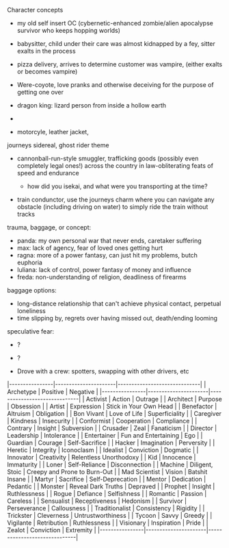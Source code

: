 Character concepts
- my old self insert OC (cybernetic-enhanced zombie/alien apocalypse survivor who keeps hopping worlds)
- babysitter, child under their care was almost kidnapped by a fey, sitter exalts in the process
- pizza delivery, arrives to determine customer was vampire, (either exalts or becomes vampire)
- Were-coyote, love pranks and otherwise deceiving for the purpose of getting one over
- dragon king: lizard person from inside a hollow earth
- 


- motorcyle, leather jacket, 

journeys sidereal, ghost rider theme

- cannonball-run-style smuggler, trafficking goods (possibly even completely legal ones!) across the country in law-obliterating feats of speed and endurance
    - how did you isekai, and what were you transporting at the time?


- train condunctor, use the journeys charm where you can navigate any obstacle (including driving on water) to simply ride the train without tracks

trauma, baggage, or concept:
- panda: my own personal war that never ends, caretaker suffering
- max: lack of agency, fear of loved ones getting hurt
- ragna: more of a power fantasy, can just hit my problems, butch euphoria
- luliana: lack of control, power fantasy of money and influence
- freda: non-understanding of religion, deadliness of firearms

baggage options:
- long-distance relationship that can't achieve physical contact, perpetual loneliness
- time slipping by, regrets over having missed out, death/ending looming

speculative fear:
- ?
- ?


- Drove with a crew: spotters, swapping with other drivers, etc


|----------------|----------------------|------------------------------|
| Archetype      | Positive             | Negative                     |
|----------------|----------------------|------------------------------|
| Activist       | Action               | Outrage                      |
| Architect      | Purpose              | Obsession                    |
| Artist         | Expression           | Stick in Your Own Head       |
| Benefactor     | Altruism             | Obligation                   |
| Bon Vivant     | Love of Life         | Superficiality               |
| Caregiver      | Kindness             | Insecurity                   |
| Conformist     | Cooperation          | Compliance                   |
| Contrary       | Insight              | Subversion                   |
| Crusader       | Zeal                 | Fanaticism                   |
| Director       | Leadership           | Intolerance                  |
| Entertainer    | Fun and Entertaining | Ego                          |
| Guardian       | Courage              | Self-Sacrifice               |
| Hacker         | Imagination          | Perversity                   |
| Heretic        | Integrity            | Iconoclasm                   |
| Idealist       | Conviction           | Dogmatic                     |
| Innovator      | Creativity           | Relentless Unorthodoxy       |
| Kid            | Innocence            | Immaturity                   |
| Loner          | Self-Reliance        | Disconnection                |
| Machine        | Diligent, Stoic      | Creepy and Prone to Burn-Out |
| Mad Scientist  | Vision               | Batshit Insane               |
| Martyr         | Sacrifice            | Self-Deprecation             |
| Mentor         | Dedication           | Pedantic                     |
| Monster        | Reveal Dark Truths   | Depraved                     |
| Prophet        | Insight              | Ruthlessness                 |
| Rogue          | Defiance             | Selfishness                  |
| Romantic       | Passion              | Careless                     |
| Sensualist     | Receptiveness        | Hedonism                     |
| Survivor       | Perseverance         | Callousness                  |
| Traditionalist | Consistency          | Rigidity                     |
| Trickster      | Cleverness           | Untrustworthiness            |
| Tycoon         | Savvy                | Greedy                       |
| Vigilante      | Retribution          | Ruthlessness                 |
| Visionary      | Inspiration          | Pride                        |
| Zealot         | Conviction           | Extremity                    |
|----------------|----------------------|------------------------------|

